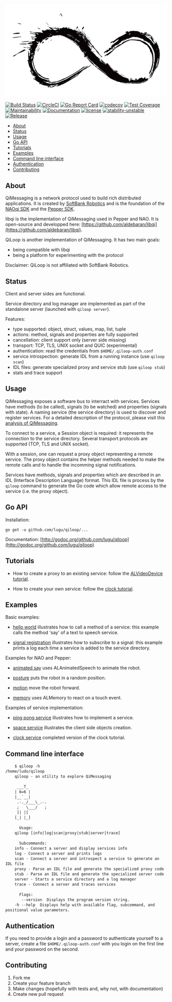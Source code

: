 ![qiloop](https://github.com/lugu/qiloop/blob/master/doc/logo.jpg)

[![Build Status](https://travis-ci.org/lugu/qiloop.svg?branch=master)](https://travis-ci.org/lugu/qiloop)
[![CircleCI](https://circleci.com/gh/lugu/qiloop/tree/master.svg?style=shield)](https://circleci.com/gh/lugu/qiloop)
[![Go Report Card](https://goreportcard.com/badge/github.com/lugu/qiloop)](https://goreportcard.com/report/github.com/lugu/qiloop)
[![codecov](https://codecov.io/gh/lugu/qiloop/branch/master/graph/badge.svg)](https://codecov.io/gh/lugu/qiloop)
[![Test Coverage](https://api.codeclimate.com/v1/badges/b192466a26dbced44274/test_coverage)](https://codeclimate.com/github/lugu/qiloop/test_coverage)
[![Maintainability](https://api.codeclimate.com/v1/badges/b192466a26dbced44274/maintainability)](https://codeclimate.com/github/lugu/qiloop/maintainability)
[![Documentation](https://godoc.org/github.com/lugu/qiloop?status.svg)](http://godoc.org/github.com/lugu/qiloop)
[![license](https://img.shields.io/github/license/lugu/qiloop.svg?maxAge=2592000)](https://github.com/lugu/qiloop/blob/master/LICENSE)
[![stability-unstable](https://img.shields.io/badge/stability-unstable-yellow.svg)](https://github.com/emersion/stability-badges#unstable)
[![Release](https://img.shields.io/github/tag/lugu/qiloop.svg)](https://github.com/lugu/qiloop/releases)

<!-- START doctoc generated TOC please keep comment here to allow auto update -->
<!-- DON'T EDIT THIS SECTION, INSTEAD RE-RUN doctoc TO UPDATE -->


- [About](#about)
- [Status](#status)
- [Usage](#usage)
- [Go API](#go-api)
- [Tutorials](#tutorials)
- [Examples](#examples)
- [Command line interface](#command-line-interface)
- [Authentication](#authentication)
- [Contributing](#contributing)

<!-- END doctoc generated TOC please keep comment here to allow auto update -->

## About

QiMessaging is a network protocol used to build rich distributed applications.
It is created by [SoftBank Robotics](https://www.softbankrobotics.com/emea/en/index)
and is the foundation of the [NAOqi SDK](http://doc.aldebaran.com/2-8/) and
the [Pepper SDK](https://qisdk.softbankrobotics.com/).

libqi is the implementation of QiMessaging used in Pepper and NAO.
It is open-source and developped here:
[https://github.com/aldebaran/libqi](https://github.com/aldebaran/libqi).

QiLoop is another implementation of QiMessaging. It has two main goals:
  - being compatible with libqi
  - being a platform for experimenting with the protocol

Disclaimer: QiLoop is not affiliated with SoftBank Robotics.

## Status

Client and server sides are functional.

Service directory and log manager are implemented as part of the
standalone server (launched with `qiloop server`).

Features:
  - type supported: object, struct, values, map, list, tuple
  - actions: method, signals and properties are fully supported
  - cancellation: client support only (server side missing)
  - transport: TCP, TLS, UNIX socket and QUIC (experimental)
  - authentication: read the credentials from `$HOME/.qiloop-auth.conf`
  - service introspection: generate IDL from a running instance (use `qiloop scan`)
  - IDL files: generate specialized proxy and service stub (use `qiloop stub`)
  - stats and trace support

## Usage

QiMessaging exposes a software bus to interract with services. Services have
methods (to be called), signals (to be watched) and properties (signals with
state). A naming service (the service directory) is used to discover and
register services. For a detailed description of the protocol, please visit
this [analysis of
QiMessaging](https://github.com/lugu/qiloop/blob/master/doc/about-qimessaging.md).

To connect to a service, a Session object is required: it represents the
connection to the service directory. Several transport protocols are supported
(TCP, TLS and UNIX socket).

With a session, one can request a proxy object representing a remote service.
The proxy object contains the helper methods needed to make the remote calls
and to handle the incomming signal notifications.

Services have methods, signals and properties which are described in an IDL
(Interface Description Language) format. This IDL file is process by the
`qiloop` command to generate the Go code which allow remote access to the
service (i.e. the proxy object).

## Go API

Installation:

    go get -u github.com/lugu/qiloop/...

Documentation: [http://godoc.org/github.com/lugu/qiloop](http://godoc.org/github.com/lugu/qiloop)

## Tutorials

  - How to create a proxy to an existing service: follow the [ALVideoDevice tutorial](https://github.com/lugu/qiloop/blob/master/doc/tutorial-videodevice.md).

  - How to create your own service: follow the [clock tutorial](https://github.com/lugu/qiloop/blob/master/doc/tutorial-clock.md).

## Examples

Basic examples:

  -   [hello world](https://github.com/lugu/qiloop/blob/master/examples/say)
      illustrates how to call a method of a service: this example calls
      the method 'say' of a text to speech service.

  -   [signal registration](https://github.com/lugu/qiloop/blob/master/examples/signal)
      illustrates how to subscribe to a signal: this example prints a
      log each time a service is added to the service directory.

Examples for NAO and Pepper:

  -   [animated say](https://github.com/lugu/qiloop/blob/master/examples/animated-say)
      uses ALAnimatedSpeech to animate the robot.

  -   [posture](https://github.com/lugu/qiloop/blob/master/examples/posture)
      puts the robot in a random position.

  -   [motion](https://github.com/lugu/qiloop/blob/master/examples/motion)
      move the robot forward.

  -   [memory](https://github.com/lugu/qiloop/blob/master/examples/memory)
      uses ALMemory to react on a touch event.

Examples of service implementation:

  -   [ping pong service](https://github.com/lugu/qiloop/blob/master/examples/pong)
      illustrates how to implement a service.

  -   [space service](https://github.com/lugu/qiloop/blob/master/examples/space)
      illustrates the client side objects creation.

  -   [clock service](https://github.com/lugu/qiloop/blob/master/examples/clock)
      completed version of the clock tutorial.

## Command line interface

```
    $ qiloop -h                                                                                                                                                            /home/ludo/qiloop
    qiloop - an utility to explore QiMessaging

	 ___T_
	| 6=6 |
	|__`__|
     .-._/___\_.-.
     ;   \___/   ;
	 ]| |[
	[_| |_]

      Usage:
	qiloop [info|log|scan|proxy|stub|server|trace]

      Subcommands:
	info - Connect a server and display services info
	log - Connect a server and prints logs
	scan - Connect a server and introspect a service to generate an IDL file
	proxy - Parse an IDL file and generate the specialized proxy code
	stub - Parse an IDL file and generate the specialized server code
	server - Starts a service directory and a log manager
	trace - Connect a server and traces services

      Flags:
	   --version  Displays the program version string.
	-h --help  Displays help with available flag, subcommand, and positional value parameters.
```

## Authentication

If you need to provide a login and a password to authenticate yourself
to a server, create a file `$HOME/.qiloop-auth.conf` with you login on the
first line and your password on the second.

## Contributing

 1. Fork me
 2. Create your feature branch
 3. Make changes (hopefully with tests and, why not, with documentation)
 4. Create new pull request
